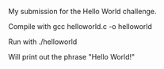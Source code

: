 My submission for the Hello World challenge.

Compile with gcc helloworld.c -o helloworld

Run with ./helloworld

Will print out the phrase "Hello World!"